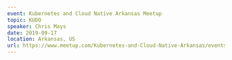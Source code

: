 ```yaml
---
event: Kubernetes and Cloud Native Arkansas Meetup
topic: KUDO
speaker: Chris Mays
date: 2019-09-17
location: Arkansas, US
url: https://www.meetup.com/Kubernetes-and-Cloud-Native-Arkansas/events/263806108
---
```


<!-- some more info about the event could go here -->

<!-- more -->
